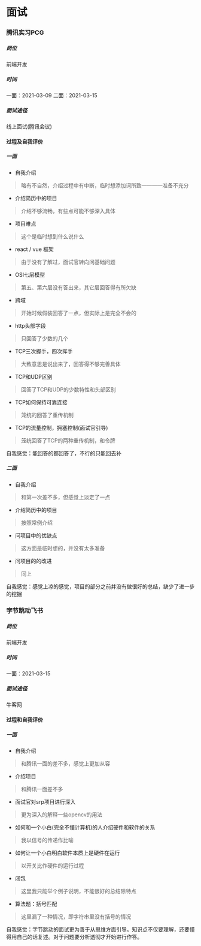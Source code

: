 # 面试

### 腾讯实习PCG
##### 岗位
前端开发
##### 时间
一面：2021-03-09
二面：2021-03-15
##### 面试途径
线上面试(腾讯会议)
#### 过程及自我评价
##### 一面
* 自我介绍
> 略有不自然，介绍过程中有中断，临时想添加词所致————准备不充分
* 介绍简历中的项目
> 介绍不够流畅，有些点可能不够深入具体
* 项目难点
> 这个是临时想到什么说什么
* react / vue 框架
> 由于没有了解过，面试官转向问基础问题
* OSI七层模型
> 第五、第六层没有答出来，其它层回答得有所欠缺
* 跨域
> 开始时候假装回答了一点，但实际上是完全不会的
* http头部字段
> 只回答了少数的几个
* TCP三次握手，四次挥手
> 大致意思是说出来了，回答得不够完善具体
* TCP和UDP区别
> 回答了TCP和UDP的少数特性和头部区别
* TCP如何保持可靠连接
> 笼统的回答了重传机制
* TCP的流量控制，拥塞控制(面试官引导)
> 笼统回答了TCP的两种重传机制，和令牌

自我感觉：能回答的都回答了，不行的只能回去补

##### 二面
* 自我介绍
> 和第一次差不多，但感觉上淡定了一点
* 介绍简历中的项目
> 按照常例介绍
* 问项目中的优缺点
> 这方面是临时想的，并没有太多准备
* 问项目的的改进
> 同上

自我感觉：感觉上凉的感觉，项目的部分之前并没有做很好的总结，缺少了进一步的挖掘

### 字节跳动飞书
##### 岗位
前端开发
##### 时间
一面：2021-03-15
##### 面试途径
牛客网
#### 过程和自我评价
##### 一面
* 自我介绍
> 和腾讯一面的差不多，感觉上更加从容
* 介绍项目
> 和腾讯一面差不多
* 面试官对srp项目进行深入
> 更为深入的解释一些opencv的用法
* 如何和一个小白(完全不懂计算机)的人介绍硬件和软件的关系
> 我以信号的传递作比喻
* 如何让一个小白明白软件本质上是硬件在运行
> 以开关比作硬件的运行过程
* 闭包
> 这里我只能举个例子说明，不能很好的总结除特点
* 算法题：括号匹配
> 这里漏了一种情况，即字符串里没有括号的情况

自我感觉：字节跳动的面试更为善于从思维方面引导。知识点不仅要理解，还要懂得用自己的话复述。对于问题要分析透彻才开始进行作答。

